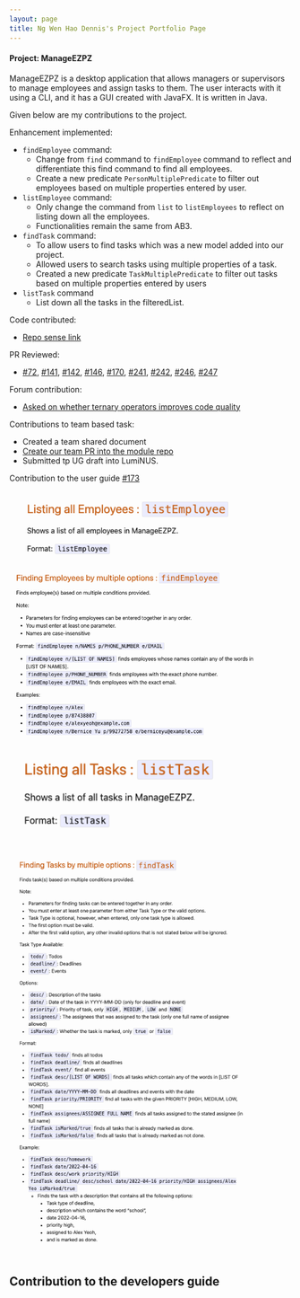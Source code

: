 ```yaml
---
layout: page
title: Ng Wen Hao Dennis's Project Portfolio Page
---
```


#### Project: ManageEZPZ

ManageEZPZ is a desktop application that allows managers or supervisors to manage employees and assign tasks to them. The user interacts with it using a CLI, and it has a GUI created with JavaFX. It is written in Java.

Given below are my contributions to the project.

Enhancement implemented:
* `findEmployee` command:
  * Change  from `find` command to `findEmployee` command to reflect and differentiate this find command to find all employees.
  * Create a new predicate `PersonMultiplePredicate` to filter out employees based on multiple properties entered by user.
* `listEmployee` command:
  * Only change the command from `list` to `listEmployees` to reflect on listing down all the employees.
  * Functionalities remain the same from AB3.
* `findTask` command:
  * To allow users to find tasks which was a new model added into our project.
  * Allowed users to search tasks using multiple properties of a task.
  * Created a new predicate `TaskMultiplePredicate` to filter out tasks based on multiple properties entered by users
* `listTask` command
  * List down all the tasks in the filteredList.

Code contributed: 
* [Repo sense link](https://nus-cs2103-ay2122s2.github.io/tp-dashboard/?search=denniszedead&breakdown=true&sort=groupTitle&sortWithin=title&since=2022-02-18&timeframe=commit&mergegroup=&groupSelect=groupByRepos&checkedFileTypes=docs~functional-code~test-code~other)

PR Reviewed:
* [#72](https://github.com/AY2122S2-CS2103-F11-1/tp/pull/72), 
[#141](https://github.com/AY2122S2-CS2103-F11-1/tp/pull/141), 
[#142](https://github.com/AY2122S2-CS2103-F11-1/tp/pull/142), 
[#146](https://github.com/AY2122S2-CS2103-F11-1/tp/pull/146), 
[#170](https://github.com/AY2122S2-CS2103-F11-1/tp/pull/170), 
[#241](https://github.com/AY2122S2-CS2103-F11-1/tp/pull/241), 
[#242](https://github.com/AY2122S2-CS2103-F11-1/tp/pull/242), 
[#246](https://github.com/AY2122S2-CS2103-F11-1/tp/pull/246), 
[#247](https://github.com/AY2122S2-CS2103-F11-1/tp/pull/247)

Forum contribution:
* [Asked on whether ternary operators improves code quality](https://github.com/nus-cs2103-AY2122S2/forum/issues/131)

Contributions to team based task:
* Created a team shared document
* [Create our team PR into the module repo](https://github.com/nus-cs2103-AY2122S2/tp/pull/62)
* Submitted tp UG draft into LumiNUS.

Contribution to the user guide [#173](https://github.com/AY2122S2-CS2103-F11-1/tp/pull/173)

<img src="../images/UGListEmployee.png" width="450">

<img src="../images/UGFindEmployee.png" width="450">

<img src="../images/UGListTask.png" width="450">

<img src="../images/UGFindTask.png" width="450">

## Contribution to the developers guide
